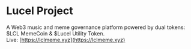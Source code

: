 # Lucel Project  
A Web3 music and meme governance platform powered by dual tokens: $LCL MemeCoin & $Lucel Utility Token.  
Live: [https://lclmeme.xyz](https://lclmeme.xyz)
